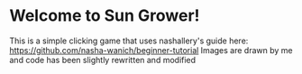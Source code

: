 # Welcome to Sun Grower!
This is a simple clicking game that uses nashallery's guide here: https://github.com/nasha-wanich/beginner-tutorial
Images are drawn by me and code has been slightly rewritten and modified
